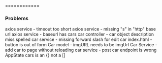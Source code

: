 ============

### Problems

axios service - timeout too short
axios service - missing "s" in "http" base url
axios service - baseurl has cars
car controller - car object description miss spelled
car service - missing forward slash for edit car
index.html - button is out of form
Car model - imgURL needs to be imgUrl
Car Service -add car to page without reloading
car service - post car endpoint is wrong
AppState cars is an {} not a []

